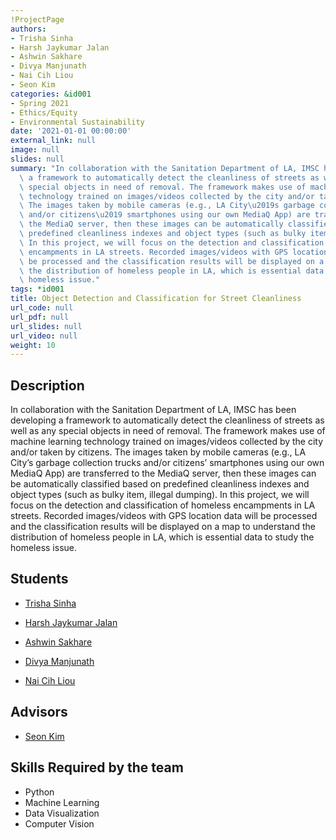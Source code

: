```yaml
---
!ProjectPage
authors:
- Trisha Sinha
- Harsh Jaykumar Jalan
- Ashwin Sakhare
- Divya Manjunath
- Nai Cih Liou
- Seon Kim
categories: &id001
- Spring 2021
- Ethics/Equity
- Environmental Sustainability
date: '2021-01-01 00:00:00'
external_link: null
image: null
slides: null
summary: "In collaboration with the Sanitation Department of LA, IMSC has been developing\
  \ a framework to automatically detect the cleanliness of streets as well as any\
  \ special objects in need of removal. The framework makes use of machine learning\
  \ technology trained on images/videos collected by the city and/or taken by citizens.\
  \ The images taken by mobile cameras (e.g., LA City\u2019s garbage collection trucks\
  \ and/or citizens\u2019 smartphones using our own MediaQ App) are transferred to\
  \ the MediaQ server, then these images can be automatically classified based on\
  \ predefined cleanliness indexes and object types (such as bulky item, illegal dumping).\
  \ In this project, we will focus on the detection and classification of homeless\
  \ encampments in LA streets. Recorded images/videos with GPS location data will\
  \ be processed and the classification results will be displayed on a map to understand\
  \ the distribution of homeless people in LA, which is essential data to study the\
  \ homeless issue."
tags: *id001
title: Object Detection and Classification for Street Cleanliness
url_code: null
url_pdf: null
url_slides: null
url_video: null
weight: 10
---
```

## Description

In collaboration with the Sanitation Department of LA, IMSC has been developing a framework to automatically detect the cleanliness of streets as well as any special objects in need of removal. The framework makes use of machine learning technology trained on images/videos collected by the city and/or taken by citizens. The images taken by mobile cameras (e.g., LA City’s garbage collection trucks and/or citizens’ smartphones using our own MediaQ App) are transferred to the MediaQ server, then these images can be automatically classified based on predefined cleanliness indexes and object types (such as bulky item, illegal dumping). In this project, we will focus on the detection and classification of homeless encampments in LA streets. Recorded images/videos with GPS location data will be processed and the classification results will be displayed on a map to understand the distribution of homeless people in LA, which is essential data to study the homeless issue.





## Students

* [Trisha Sinha](../../../author/trisha-sinha)

* [Harsh Jaykumar Jalan](../../../author/harsh-jaykumarjalan)

* [Ashwin Sakhare](../../../author/ashwin-sakhare)

* [Divya Manjunath](../../../author/divya-manjunath)

* [Nai Cih Liou](../../../author/nai-cihliou)

## Advisors

* [Seon Kim](../../../author/seon-kim)

## Skills Required by the team


* Python
* Machine Learning
* Data Visualization
* Computer Vision